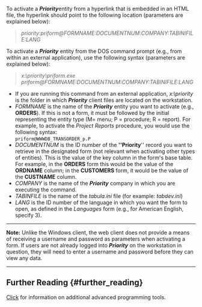To activate a ***Priority***entity from a hyperlink that is embedded in
an HTML file, the hyperlink should point to the following location
(parameters are explained below):

> *priority:priform\@FORMNAME:DOCUMENTNUM:COMPANY:TABINIFILE:LANG*

To activate a ***Priority*** entity from the DOS command prompt (e.g.,
from within an external application), use the following syntax
(parameters are explained below):

> *x:\\priority\\priform.exe
> priform\@FORMNAME:DOCUMENTNUM:COMPANY:TABINIFILE:LANG*

-   If you are running this command from an external application,
    *x:\\priority* is the folder in which ***Priority*** client files
    are located on the workstation.
-   *FORMNAME* is the name of the ***Priority*** entity you want to
    activate (e.g., **ORDERS**). If this is not a form, it must be
    followed by the initial representing the entity type (M= menu; P =
    procedure; R = report). For example, to activate the *Project
    Reports* procedure, you would use the following syntax:\
    `priform@WWWDB_TRANSORDER_p.P`
-   *DOCUMENTNUM* is the ID number of the **\'\'Priority**\'\' record
    you want to retrieve in the designated form (not relevant when
    activating other types of entities). This is the value of the key
    column in the form\'s base table. For example, in the **ORDERS**
    form this would be the value of the **ORDNAME** column; in the
    **CUSTOMERS** form, it would be the value of the **CUSTNAME**
    column.
-   *COMPANY* is the name of the ***Priority*** company in which you are
    executing the command.
-   *TABINFILE* is the name of the *tabula.ini* file (for example:
    *tabdev.ini*)
-   *LANG* is the ID number of the language in which you want the form
    to open, as defined in the *Languages* form (e.g., for American
    English, specify 3).

------------------------------------------------------------------------

**Note:** Unlike the Windows client, the web client does not provide a
means of receiving a username and password as parameters when activating
a form. If users are not already logged into ***Priority*** on the
workstation in question, they will need to enter a username and password
before they can view any data.

------------------------------------------------------------------------

## Further Reading {#further_reading}

[Click](Advanced_Programming_Tools "wikilink") for information on
additional advanced programming tools.
